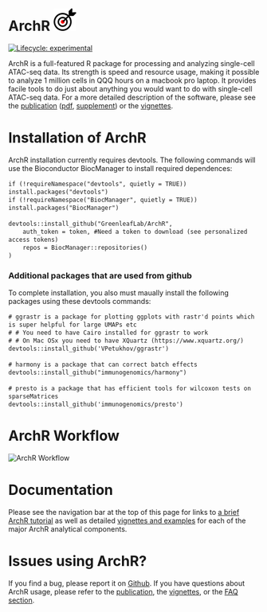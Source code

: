 # ArchR ![](man/figures/ArchR_dartLogo_small.jpg)

[![Lifecycle: experimental](https://img.shields.io/badge/lifecycle-experimental-orange.svg)](https://www.tidyverse.org/lifecycle/#experimental)

ArchR is a full-featured R package for processing and analyzing single-cell ATAC-seq data. Its strength is speed and resource usage, making it possible to analyze 1 million cells in QQQ hours on a macbook pro laptop. It provides facile tools to do just about anything you would want to do with single-cell ATAC-seq data. For a more detailed description of the software, please see the [publication](https://greenleaf.stanford.edu/assets/pdf/) ([pdf](http://greenleaf.stanford.edu/assets/pdf/), [supplement](http://greenleaf.stanford.edu/assets/pdf/)) or the [vignettes](articles/index.html).

# Installation of ArchR

ArchR installation currently requires devtools. The following commands will use the Bioconductor BiocManager to install required dependences:

```{r}
if (!requireNamespace("devtools", quietly = TRUE)) install.packages("devtools")
if (!requireNamespace("BiocManager", quietly = TRUE)) install.packages("BiocManager")

devtools::install_github("GreenleafLab/ArchR",
	auth_token = token, #Need a token to download (see personalized access tokens)
	repos = BiocManager::repositories()
)
```

### Additional packages that are used from github
To complete installation, you also must maually install the following packages using these devtools commands:

```{r}
# ggrastr is a package for plotting ggplots with rastr'd points which is super helpful for large UMAPs etc
# # You need to have Cairo installed for ggrastr to work
# # On Mac OSx you need to have XQuartz (https://www.xquartz.org/)
devtools::install_github('VPetukhov/ggrastr')

# harmony is a package that can correct batch effects
devtools::install_github("immunogenomics/harmony")

# presto is a package that has efficient tools for wilcoxon tests on sparseMatrices
devtools::install_github('immunogenomics/presto')
```

# ArchR Workflow
![ArchR Workflow](https://web.stanford.edu/~mcorces/ArchR_Workflow_v1.PNG)

# Documentation
Please see the navigation bar at the top of this page for links to [a brief ArchR tutorial](articles/ArchR.html) as well as detailed [vignettes and examples](articles/index.html) for each of the major ArchR analytical components.

# Issues using ArchR?
If you find a bug, please report it on [Github](https://github.com/GreenleafLab/ArchR/issues). If you have questions about ArchR usage, please refer to the [publication](https://greenleaf.stanford.edu/assets/pdf/), the [vignettes](articles/index.html), or the [FAQ section](articles/faq.html).


